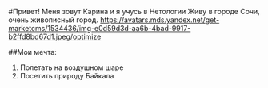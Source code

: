 #Привет!
Меня зовут Карина и я учусь в Нетологии
Живу в городе Сочи, очень живописный город.
https://avatars.mds.yandex.net/get-marketcms/1534436/img-e0d59d3d-aa6b-4bad-9917-b2ffd8bd67d1.jpeg/optimize

##Мои мечта:
1. Полетать на воздушном шаре
2. Посетить природу Байкала